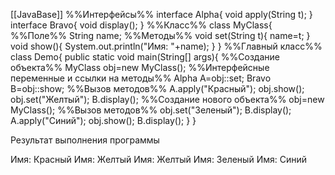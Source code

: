 [[JavaBase]]
%%Интерфейсы%%
interface Alpha{
	void apply(String t);
}
interface Bravo{
	void display();
}
%%Класс%%
class MyClass{
%%Поле%%
	String name;
%%Методы%%
	void set(String t){
		name=t;
	}
	void show(){
		System.out.println("Имя: "+name);
	}
}
%%Главный класс%%
class Demo{
	public static void main(String[] args){
%%Создание объекта%%
		MyClass obj=new MyClass();
%%Интерфейсные переменные и ссылки на методы%%
		Alpha A=obj::set;
		Bravo B=obj::show;
%%Вызов методов%%
		A.apply("Красный");
		obj.show();
		obj.set("Желтый");
		B.display();
%%Создание нового объекта%%
		obj=new MyClass();
%%Вызов методов%%
		obj.set("Зеленый");
		B.display();
		A.apply("Синий");
		obj.show();
		B.display();
	}
}

Результат выполнения программы

Имя: Красный
Имя: Желтый
Имя: Желтый
Имя: Зеленый
Имя: Синий